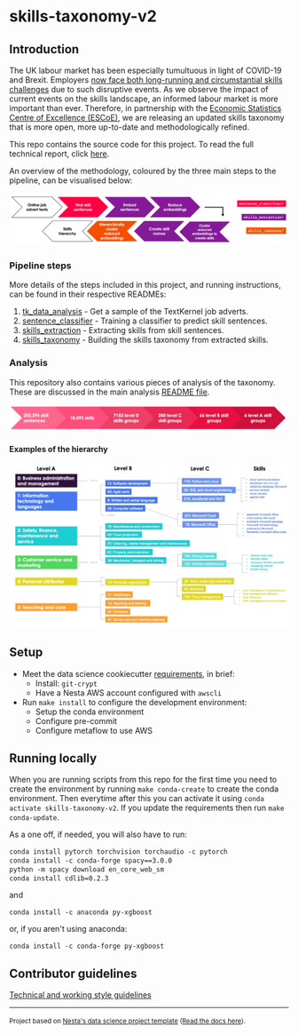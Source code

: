 # skills-taxonomy-v2

## Introduction

The UK labour market has been especially tumultuous in light of COVID-19 and Brexit. Employers [now face both long-running and circumstantial skills challenges](https://www.edge.co.uk/documents/167/04.05.21_Skills_shortages_bulletin_summary.pdf) due to such disruptive events. As we observe the impact of current events on the skills landscape, an informed labour market is more important than ever. Therefore, in partnership with the [Economic Statistics Centre of Excellence (ESCoE)](https://www.escoe.ac.uk/), we are releasing an updated skills taxonomy that is more open, more up-to-date and methodologically refined.

This repo contains the source code for this project. To read the full technical report, click [here](https://docs.google.com/document/d/1ZHE6Z6evxyUsSiojdNatSa_yMDJ8_UlB1K4YD1AhGG8/edit#heading=h.r6ck9fjaexcl).

An overview of the methodology, coloured by the three main steps to the pipeline, can be visualised below:

![](./outputs/reports/figures/methodology_overview_pipeline.jpg)

### Pipeline steps

More details of the steps included in this project, and running instructions, can be found in their respective READMEs:

1. [tk_data_analysis](skills_taxonomy_v2/pipeline/tk_data_analysis/README.md) - Get a sample of the TextKernel job adverts.
2. [sentence_classifier](skills_taxonomy_v2/pipeline/sentence_classifier/README.md) - Training a classifier to predict skill sentences.
3. [skills_extraction](skills_taxonomy_v2/pipeline/skills_extraction/README.md) - Extracting skills from skill sentences.
4. [skills_taxonomy](skills_taxonomy_v2/pipeline/skills_taxonomy/README.md) - Building the skills taxonomy from extracted skills.

### Analysis

This repository also contains various pieces of analysis of the taxonomy. These are discussed in the main analysis [README file](skills_taxonomy_v2/analysis/README.md).

<img src="./outputs/reports/figures/hierarchy_numbers.jpg" width="700">

#### Examples of the hierarchy
<img src="./outputs/reports/figures/taxonomy_example.jpg" width="700">

## Setup

- Meet the data science cookiecutter [requirements](http://nestauk.github.io/ds-cookiecutter), in brief:
  - Install: `git-crypt`
  - Have a Nesta AWS account configured with `awscli`
- Run `make install` to configure the development environment:
  - Setup the conda environment
  - Configure pre-commit
  - Configure metaflow to use AWS

## Running locally

When you are running scripts from this repo for the first time you need to create the environment by running `make conda-create` to create the conda environment. Then everytime after this you can activate it using `conda activate skills-taxonomy-v2`. If you update the requirements then run `make conda-update`.

As a one off, if needed, you will also have to run:

```
conda install pytorch torchvision torchaudio -c pytorch
conda install -c conda-forge spacy==3.0.0
python -m spacy download en_core_web_sm
conda install cdlib=0.2.3
```
and
```
conda install -c anaconda py-xgboost
```
or, if you aren't using anaconda:
```
conda install -c conda-forge py-xgboost
```


## Contributor guidelines

[Technical and working style guidelines](https://github.com/nestauk/ds-cookiecutter/blob/master/GUIDELINES.md)

---

<small><p>Project based on <a target="_blank" href="https://github.com/nestauk/ds-cookiecutter">Nesta's data science project template</a>
(<a href="http://nestauk.github.io/ds-cookiecutter">Read the docs here</a>).
</small>
